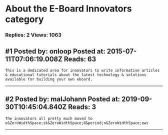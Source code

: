 # About the E-Board Innovators category

### Replies: 2 Views: 1063

## \#1 Posted by: onloop Posted at: 2015-07-11T07:06:19.008Z Reads: 63

```
This is a dedicated area for innovators to write informative articles & educational tutorials about the latest technology & solutions available for building your own eboard.
```

---
## \#2 Posted by: malJohann Posted at: 2019-09-30T10:45:04.840Z Reads: 3

```
The innovators all pretty much moved to e&ZeroWidthSpace;sk&ZeroWidthSpace;8&period;n&ZeroWidthSpace;ews
```

---
